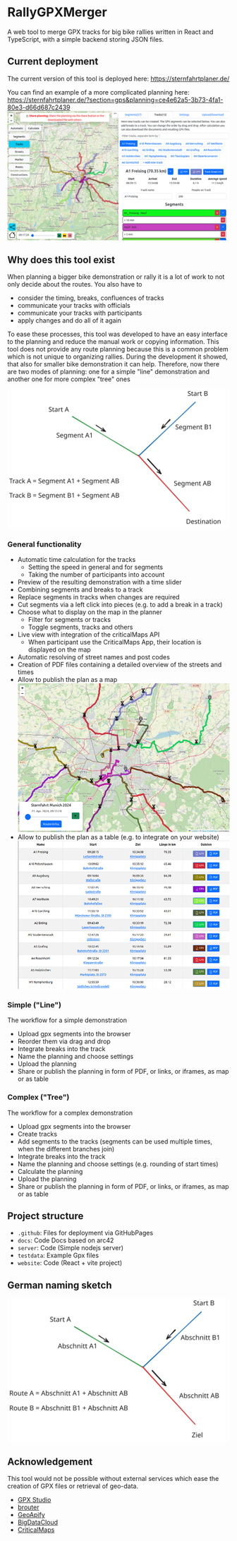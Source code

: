 # RallyGPXMerger
A web tool to merge GPX tracks for big bike rallies written in React and TypeScript, with a simple backend storing JSON files.

## Current deployment

The current version of this tool is deployed here: 
https://sternfahrtplaner.de/

You can find an example of a more complicated planning here: 
https://sternfahrtplaner.de/?section=gps&planning=ce4e62a5-3b73-4fa1-80e3-d66d687c2439
![Sketch](./docs/images/planner.png)


## Why does this tool exist
When planning a bigger bike demonstration or rally it is a lot of work to not only decide about the routes. You also have to
* consider the timing, breaks, confluences of tracks
* communicate your tracks with officials
* communicate your tracks with participants
* apply changes and do all of it again


To ease these processes, this tool was developed to have an easy interface to the planning and reduce the manual work or copying information.
This tool does not provide any route planning because this is a common problem which is not unique to organizing rallies.
During the development it showed, that also for smaller bike demonstration it can help.
Therefore, now there are two modes of planning: one for a simple "line" demonstration and another one for more complex "tree" ones 

![Sketch](./docs/images/englishSketch.svg)

### General functionality
* Automatic time calculation for the tracks
  * Setting the speed in general and for segments
  * Taking the number of participants into account
* Preview of the resulting demonstration with a time slider
* Combining segments and breaks to a track
* Replace segments in tracks when changes are required
* Cut segments via a left click into pieces (e.g. to add a break in a track)
* Choose what to display on the map in the planner
  * Filter for segments or tracks
  * Toggle segments, tracks and others
* Live view with integration of the criticalMaps API
  * When participant use the CriticalMaps App, their location is displayed on the map
* Automatic resolving of street names and post codes
* Creation of PDF files containing a detailed overview of the streets and times
* Allow to publish the plan as a map
![Sketch](./docs/images/map.png)
* Allow to publish the plan as a table (e.g. to integrate on your website)
![Sketch](./docs/images/table.png)

### Simple ("Line")

The workflow for a simple demonstration

* Upload gpx segments into the browser
* Reorder them via drag and drop
* Integrate breaks into the track
* Name the planning and choose settings
* Upload the planning
* Share or publish the planning in form of PDF, or links, or iframes, as map or as table 

### Complex ("Tree")

The workflow for a complex demonstration

* Upload gpx segments into the browser
* Create tracks
* Add segments to the tracks (segments can be used multiple times, when the different branches join)
* Integrate breaks into the track
* Name the planning and choose settings (e.g. rounding of start times)
* Calculate the planning
* Upload the planning
* Share or publish the planning in form of PDF, or links, or iframes, as map or as table

## Project structure

* ```.github```: Files for deployment via GitHubPages
* ```docs```: Code Docs based on arc42
* ```server```: Code (Simple nodejs server)
* ```testdata```: Example Gpx files
* ```website```: Code (React + vite project)

## German naming sketch

![Sketch](./docs/images/germanSketch.svg)

## Acknowledgement

This tool would not be possible without external services which ease the creation of GPX files or retrieval of geo-data.
* [GPX Studio](https://www.gpx.studio/)
* [brouter](http://brouter.de/brouter-web)
* [GeoApify](https://www.geoapify.com/)
* [BigDataCloud](https://www.bigdatacloud.com/)
* [CriticalMaps](https://github.com/criticalmaps/)
